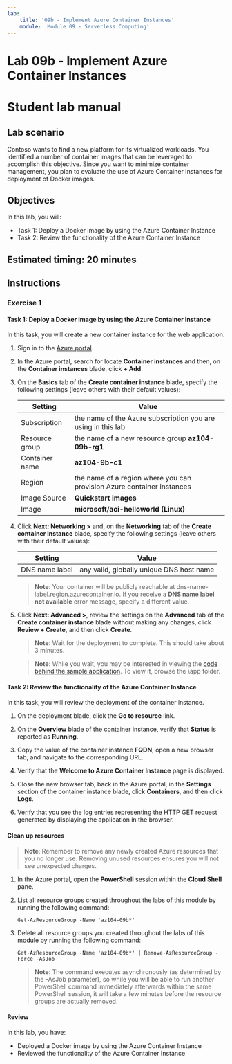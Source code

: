 ```yaml
---
lab:
    title: '09b - Implement Azure Container Instances'
    module: 'Module 09 - Serverless Computing'
---
```


# Lab 09b - Implement Azure Container Instances
# Student lab manual

## Lab scenario

Contoso wants to find a new platform for its virtualized workloads. You identified a number of container images that can be leveraged to accomplish this objective. Since you want to minimize container management, you plan to evaluate the use of Azure Container Instances for deployment of Docker images. 

## Objectives

In this lab, you will:

+ Task 1: Deploy a Docker image by using the Azure Container Instance
+ Task 2: Review the functionality of the Azure Container Instance

## Estimated timing: 20 minutes

## Instructions

### Exercise 1

#### Task 1: Deploy a Docker image by using the Azure Container Instance

In this task, you will create a new container instance for the web application. 

1. Sign in to the [Azure portal](https://portal.azure.com).

1. In the Azure portal, search for locate **Container instances** and then, on the **Container instances** blade, click **+ Add**. 

1. On the **Basics** tab of the **Create container instance** blade, specify the following settings (leave others with their default values):

    | Setting | Value |
    | ---- | ---- |
    | Subscription | the name of the Azure subscription you are using in this lab |
    | Resource group | the name of a new resource group **az104-09b-rg1** |
    | Container name | **az104-9b-c1** |
    | Region | the name of a region where you can provision Azure container instances |
    | Image Source | **Quickstart images** |
    | Image | **microsoft/aci-helloworld (Linux)** |

1. Click **Next: Networking >** and, on the **Networking** tab of the **Create container instance** blade, specify the following settings (leave others with their default values):

    | Setting | Value |
    | --- | --- |
    | DNS name label | any valid, globally unique DNS host name |
	
    >**Note**: Your container will be publicly reachable at dns-name-label.region.azurecontainer.io. If you receive a **DNS name label not available** error message, specify a different value.

1. Click **Next: Advanced >**, review the settings on the **Advanced** tab of the **Create container instance** blade without making any changes, click **Review + Create**, and then click **Create**. 

    >**Note**: Wait for the deployment to complete. This should take about 3 minutes.

    >**Note**: While you wait, you may be interested in viewing the [code behind the sample application](https://github.com/Azure-Samples/aci-helloworld). To view it, browse the \app folder. 

#### Task 2: Review the functionality of the Azure Container Instance

In this task, you will review the deployment of the container instance.

1. On the deployment blade, click the **Go to resource** link.

1. On the **Overview** blade of the container instance, verify that **Status** is reported as **Running**. 

1. Copy the value of the container instance **FQDN**, open a new browser tab, and navigate to the corresponding URL.

1. Verify that the **Welcome to Azure Container Instance** page is displayed.

1. Close the new browser tab, back in the Azure portal, in the **Settings** section of the container instance blade, click **Containers**, and then click **Logs**. 

1. Verify that you see the log entries representing the HTTP GET request generated by displaying the application in the browser.

#### Clean up resources

   >**Note**: Remember to remove any newly created Azure resources that you no longer use. Removing unused resources ensures you will not see unexpected charges.

1. In the Azure portal, open the **PowerShell** session within the **Cloud Shell** pane.

1. List all resource groups created throughout the labs of this module by running the following command:

   ```pwsh
   Get-AzResourceGroup -Name 'az104-09b*'
   ```

1. Delete all resource groups you created throughout the labs of this module by running the following command:

   ```pwsh
   Get-AzResourceGroup -Name 'az104-09b*' | Remove-AzResourceGroup -Force -AsJob
   ```

    >**Note**: The command executes asynchronously (as determined by the -AsJob parameter), so while you will be able to run another PowerShell command immediately afterwards within the same PowerShell session, it will take a few minutes before the resource groups are actually removed.

#### Review

In this lab, you have:

- Deployed a Docker image by using the Azure Container Instance
- Reviewed the functionality of the Azure Container Instance
